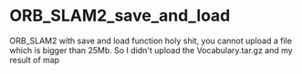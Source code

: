 # ORB_SLAM2_save_and_load
ORB_SLAM2 with save and load function
holy shit, you cannot upload a file which is bigger than 25Mb. So I didn't upload the Vocabulary.tar.gz and my result of map
